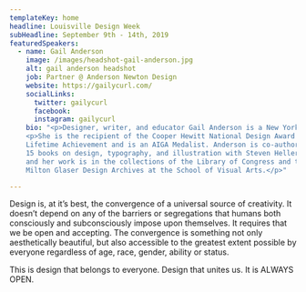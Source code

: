 ```yaml
---
templateKey: home
headline: Louisville Design Week
subHeadline: September 9th - 14th, 2019
featuredSpeakers:
  - name: Gail Anderson
    image: /images/headshot-gail-anderson.jpg
    alt: gail anderson headshot
    job: Partner @ Anderson Newton Design
    website: https://gailycurl.com/
    socialLinks:
      twitter: gailycurl
      facebook:
      instagram: gailycurl
    bio: "<p>Designer, writer, and educator Gail Anderson is a New York-based designer, writer, and educator. She is a partner, with Joe Newton, at Anderson Newton Design. From 1987 to early 2002, she worked at Rolling Stone magazine, serving as designer, deputy art director, and finally, as the magazine's senior art director.</p>
    <p>She is the recipient of the Cooper Hewitt National Design Award for
    Lifetime Achievement and is an AIGA Medalist. Anderson is co-author of
    15 books on design, typography, and illustration with Steven Heller,
    and her work is in the collections of the Library of Congress and the
    Milton Glaser Design Archives at the School of Visual Arts.</p>"

---
```


Design is, at it’s best, the convergence of a universal source of
creativity. It doesn’t depend on any of the barriers or segregations
that humans both consciously and subconsciously impose upon
themselves. It requires that we be open and accepting. The convergence
is something not only aesthetically beautiful, but also accessible to
the greatest extent possible by everyone regardless of age, race,
gender, ability or status.

This is design that belongs to everyone. Design that unites us. It is
ALWAYS OPEN.
